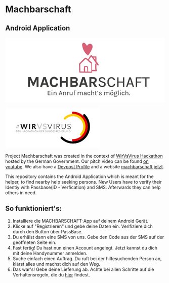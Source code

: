 # Machbarschaft
## Android Application

![Machbarschaft Logo](logo.jpeg)

![WirVsVirus Hackathon Logo](Logo_01_300px.jpg)

Project Machbarschaft was created in the context of [WirVsVirus Hackathon](https://wirvsvirushackathon.org/) hosted by the German Government. Our pitch video can be found [on youtube](https://www.youtube.com/watch?v=8YJ0I0dMmWg). We also have a [Devpost Profile](https://devpost.com/software/einanrufhilft) and a website [machbarschaft.jetzt](https://machbarschaft.jetzt/).

This repository contains the Android Application which is meant for the helper, to find nearby help seeking persons. New Users have to verify their Identiy with Passbase(ID - Verfication) and SMS. Afterwards they can help others in need. 

## So funktioniert's:

1. Installiere die MACHBARSCHAFT-App auf deinem Android Gerät.
2. Klicke auf "Registrieren" und gebe deine Daten ein. Verifiziere dich durch den Button über PassBase.
3. Du erhälst dann eine SMS von uns. Gebe den Code aus der SMS auf der geöffneten Seite ein.
4. Fast fertig! Du hast nun einen Account angelegt. Jetzt kannst du dich mit deine Handynummer anmelden.
5. Suche einfach einen Auftrag. Du ruft bei der hilfesuchenden Person an, klärst alles und machst dich auf den Weg.
6. Das war's! Gebe deine Lieferung ab. Achte bei allen Schritte auf die Verhaltensregeln, die du [hier](https://github.com/machbarschaft/machbarschaft) findest.
